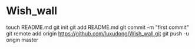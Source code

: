 Wish_wall
=========
touch README.md
git init
git add README.md
git commit -m "first commit"
git remote add origin https://github.com/luxudong/Wish_wall.git
git push -u origin master

